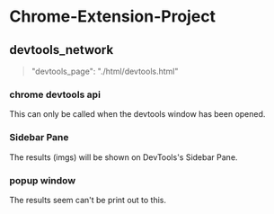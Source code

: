 # Chrome-Extension-Project

## devtools_network

> "devtools_page": "./html/devtools.html"

### chrome devtools api

This can only be called when the devtools window has been opened.

### Sidebar Pane

The results (imgs) will be shown on DevTools's Sidebar Pane.

### popup window

The results seem can't be print out to this.
